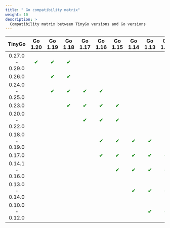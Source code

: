 ```yaml
---
title: " Go compatibility matrix"
weight: 10
description: >
  Compatibility matrix between TinyGo versions and Go versions
---
```


|     TinyGo      |                Go 1.20                |                Go 1.19                |                Go 1.18                |                Go 1.17                |                Go 1.16                |                Go 1.15                |                Go 1.14                |                Go 1.13                |                Go 1.12                |                Go 1.11                |
|:---------------:|:-------------------------------------:|:-------------------------------------:|:-------------------------------------:|:-------------------------------------:|:-------------------------------------:|:-------------------------------------:|:-------------------------------------:|:-------------------------------------:|:-------------------------------------:|:-------------------------------------:|
| 0.27.0 - 0.29.0 |  <span style="color: green">✔</span>  |  <span style="color: green">✔</span>  |  <span style="color: green">✔</span>  |                                       |                                       |                                       |                                       |                                       |                                       |                                       |
|     0.26.0      |                                       |  <span style="color: green">✔</span>  |  <span style="color: green">✔</span>  |                                       |                                       |                                       |                                       |                                       |                                       |                                       |
| 0.24.0 - 0.25.0 |                                       |  <span style="color: green">✔</span>  |  <span style="color: green">✔</span>  |  <span style="color: green">✔</span>  |  <span style="color: green">✔</span>  |                                       |                                       |                                       |                                       |                                       |
|     0.23.0      |                                       |                                       |  <span style="color: green">✔</span>  |  <span style="color: green">✔</span>  |  <span style="color: green">✔</span>  |  <span style="color: green">✔</span>  |                                       |                                       |                                       |                                       |
| 0.20.0 - 0.22.0 |                                       |                                       |                                       |  <span style="color: green">✔</span>  |  <span style="color: green">✔</span>  |  <span style="color: green">✔</span>  |                                       |                                       |                                       |                                       |
| 0.18.0 - 0.19.0 |                                       |                                       |                                       |                                       |  <span style="color: green">✔</span>  |  <span style="color: green">✔</span>  |  <span style="color: green">✔</span>  |  <span style="color: green">✔</span>  |                                       |                                       |
|     0.17.0      |                                       |                                       |                                       |                                       |  <span style="color: green">✔</span>  |  <span style="color: green">✔</span>  |  <span style="color: green">✔</span>  |  <span style="color: green">✔</span>  |  <span style="color: green">✔</span>  |  <span style="color: green">✔</span>  |
| 0.14.1 - 0.16.0 |                                       |                                       |                                       |                                       |                                       |  <span style="color: green">✔</span>  |  <span style="color: green">✔</span>  |  <span style="color: green">✔</span>  |  <span style="color: green">✔</span>  |  <span style="color: green">✔</span>  |
| 0.13.0 - 0.14.0 |                                       |                                       |                                       |                                       |                                       |                                       |  <span style="color: green">✔</span>  |  <span style="color: green">✔</span>  |  <span style="color: green">✔</span>  |  <span style="color: green">✔</span>  |
| 0.10.0 - 0.12.0 |                                       |                                       |                                       |                                       |                                       |                                       |                                       |  <span style="color: green">✔</span>  |  <span style="color: green">✔</span>  |  <span style="color: green">✔</span>  |
